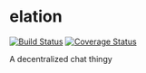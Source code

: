 # elation
[![Build Status](https://travis-ci.org/eukaryote31/elation.svg?branch=master)](https://travis-ci.org/eukaryote31/elation) [![Coverage Status](https://coveralls.io/repos/github/eukaryote31/elation/badge.svg?branch=master)](https://coveralls.io/github/eukaryote31/elation?branch=master)

A decentralized chat thingy
